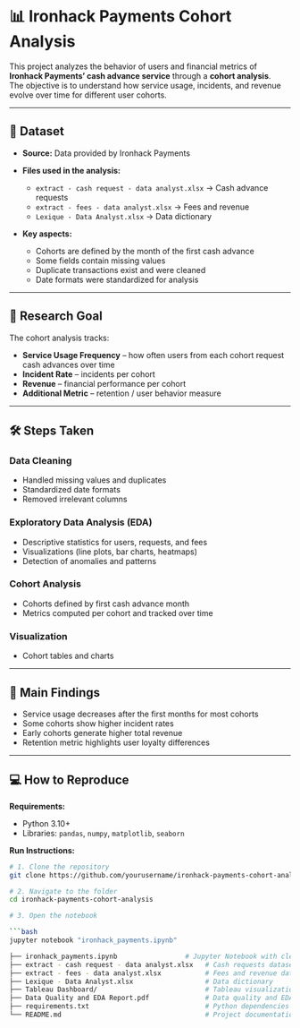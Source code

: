 # 📊 Ironhack Payments Cohort Analysis

This project analyzes the behavior of users and financial metrics of **Ironhack Payments’ cash advance service** through a **cohort analysis**.  
The objective is to understand how service usage, incidents, and revenue evolve over time for different user cohorts.

---

## 📂 Dataset

- **Source:** Data provided by Ironhack Payments  
- **Files used in the analysis:**  
  - `extract - cash request - data analyst.xlsx` → Cash advance requests  
  - `extract - fees - data analyst.xlsx` → Fees and revenue  
  - `Lexique - Data Analyst.xlsx` → Data dictionary  

- **Key aspects:**  
  - Cohorts are defined by the month of the first cash advance  
  - Some fields contain missing values  
  - Duplicate transactions exist and were cleaned  
  - Date formats were standardized for analysis  

---

## 🎯 Research Goal

The cohort analysis tracks:  

- **Service Usage Frequency** – how often users from each cohort request cash advances over time  
- **Incident Rate** – incidents per cohort  
- **Revenue** – financial performance per cohort  
- **Additional Metric** – retention / user behavior measure  

---

## 🛠 Steps Taken

### Data Cleaning
- Handled missing values and duplicates  
- Standardized date formats  
- Removed irrelevant columns  

### Exploratory Data Analysis (EDA)
- Descriptive statistics for users, requests, and fees  
- Visualizations (line plots, bar charts, heatmaps)  
- Detection of anomalies and patterns  

### Cohort Analysis
- Cohorts defined by first cash advance month  
- Metrics computed per cohort and tracked over time  

### Visualization
- Cohort tables and charts   

---

## 📌 Main Findings

- Service usage decreases after the first months for most cohorts  
- Some cohorts show higher incident rates  
- Early cohorts generate higher total revenue  
- Retention metric highlights user loyalty differences  

---

## 💻 How to Reproduce

**Requirements:**  
- Python 3.10+  
- Libraries: `pandas`, `numpy`, `matplotlib`, `seaborn`

**Run Instructions:**  

```bash
# 1. Clone the repository
git clone https://github.com/yourusername/ironhack-payments-cohort-analysis.git

# 2. Navigate to the folder
cd ironhack-payments-cohort-analysis

# 3. Open the notebook

```bash
jupyter notebook "ironhack_payments.ipynb"

├── ironhack_payments.ipynb                 # Jupyter Notebook with cleaning, EDA, cohort analysis
├── extract - cash request - data analyst.xlsx   # Cash requests dataset
├── extract - fees - data analyst.xlsx           # Fees and revenue dataset
├── Lexique - Data Analyst.xlsx                  # Data dictionary
├── Tableau Dashboard/                           # Tableau visualizations
├── Data Quality and EDA Report.pdf              # Data quality and EDA report
├── requirements.txt                             # Python dependencies
└── README.md                                    # Project documentation
